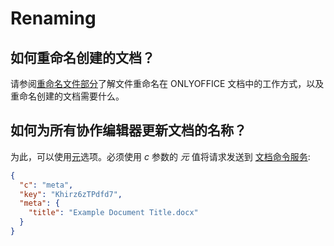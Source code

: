 ﻿---
sidebar_position: -2
---

# Renaming

## 如何重命名创建的文档？

请参阅[重命名文件部分](../../get-started/how-it-works/renaming-files.md)了解文件重命名在 ONLYOFFICE 文档中的工作方式，以及重命名创建的文档需要什么。

## 如何为所有协作编辑器更新文档的名称？

为此，可以使用[元](../../additional-api/command-service/meta.md)选项。必须使用 *c* 参数的 *元* 值将请求发送到 [文档命令服务](../../additional-api/command-service/command-service.md):

  ``` json
  {
    "c": "meta",
    "key": "Khirz6zTPdfd7",
    "meta": {
      "title": "Example Document Title.docx"
    }
  }
  ```
